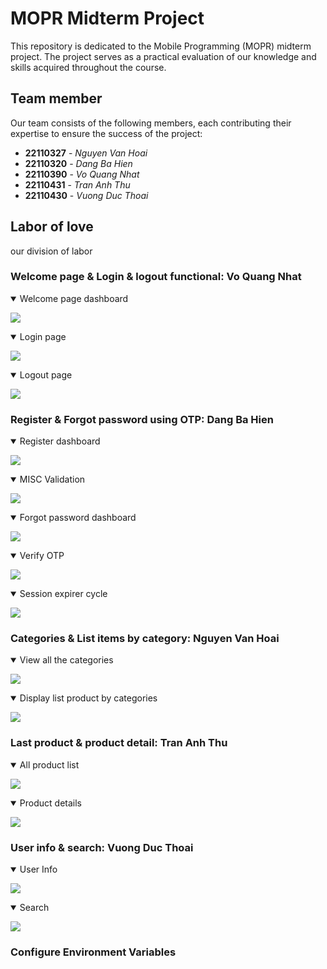 # MOPR Midterm Project

This repository is dedicated to the Mobile Programming (MOPR) midterm project. The project serves as a practical evaluation of our knowledge and skills acquired throughout the course.

## Team member

Our team consists of the following members, each contributing their expertise to ensure the success of the project:

-  **22110327** - _Nguyen Van Hoai_
-  **22110320** - _Dang Ba Hien_
-  **22110390** - _Vo Quang Nhat_
-  **22110431** - _Tran Anh Thu_
-  **22110430** - _Vuong Duc Thoai_

## Labor of love

our division of labor

### Welcome page & Login & logout functional: Vo Quang Nhat

<details open>
<summary>Welcome page dashboard</summary>    
<pre>
<img src = "./docs/allcate.png"><img>
</pre>
</details>

<details open>
<summary>Login page</summary>    
<pre>
<img src = "./docs/allcate.png"><img>
</pre>
</details>

<details open>
<summary>Logout page</summary>    
<pre>
<img src = "./docs/allcate.png"><img>
</pre>
</details>

### Register & Forgot password using OTP: Dang Ba Hien

<details open>
<summary>Register dashboard</summary>    
<pre>
<img src = "./docs/allcate.png"><img>
</pre>
</details>

<details open>
<summary>MISC Validation</summary>    
<pre>
<img src = "./docs/allcate.png"><img>
</pre>
</details>

<details open>
<summary>Forgot password dashboard</summary>    
<pre>
<img src = "./docs/allcate.png"><img>
</pre>
</details>

<details open>
<summary>Verify OTP</summary>    
<pre>
<img src = "./docs/allcate.png"><img>
</pre>
</details>

<details open>
<summary>Session expirer cycle</summary>    
<pre>
<img src = "./docs/allcate.png"><img>
</pre>
</details>

### Categories & List items by category: Nguyen Van Hoai

<details open>
<summary>View all the categories</summary>    
<pre>
<img src = "./docs/allcate.png"><img>
</pre>
</details>

<details open>
<summary>Display list product by categories</summary>    
<pre>
<img src = "./docs/productbycate.png"><img>
</pre>
</details>

### Last product & product detail: Tran Anh Thu

<details open>
<summary>All product list</summary>    
<pre>
<img src = "./docs/allcate.png"><img>
</pre>
</details>

<details open>
<summary>Product details</summary>    
<pre>
<img src = "./docs/allcate.png"><img>
</pre>
</details>

### User info & search: Vuong Duc Thoai

<details open>
<summary>User Info</summary>    
<pre>
<img src = "./docs/allcate.png"><img>
</pre>
</details>

<details open>
<summary>Search</summary>    
<pre>
<img src = "./docs/allcate.png"><img>
</pre>
</details>

### Configure Environment Variables
